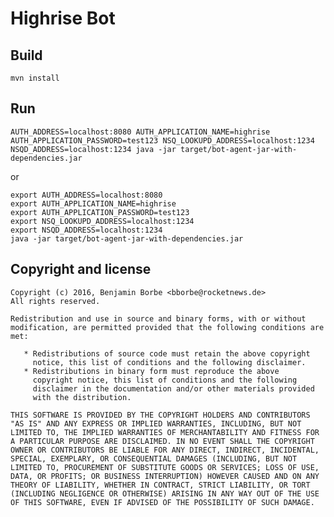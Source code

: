 # Highrise Bot

## Build

```
mvn install
```

## Run

```
AUTH_ADDRESS=localhost:8080 AUTH_APPLICATION_NAME=highrise AUTH_APPLICATION_PASSWORD=test123 NSQ_LOOKUPD_ADDRESS=localhost:1234 NSQD_ADDRESS=localhost:1234 java -jar target/bot-agent-jar-with-dependencies.jar
```

or 

```
export AUTH_ADDRESS=localhost:8080
export AUTH_APPLICATION_NAME=highrise
export AUTH_APPLICATION_PASSWORD=test123
export NSQ_LOOKUPD_ADDRESS=localhost:1234
export NSQD_ADDRESS=localhost:1234
java -jar target/bot-agent-jar-with-dependencies.jar
```

## Copyright and license

    Copyright (c) 2016, Benjamin Borbe <bborbe@rocketnews.de>
    All rights reserved.
    
    Redistribution and use in source and binary forms, with or without
    modification, are permitted provided that the following conditions are
    met:
    
       * Redistributions of source code must retain the above copyright
         notice, this list of conditions and the following disclaimer.
       * Redistributions in binary form must reproduce the above
         copyright notice, this list of conditions and the following
         disclaimer in the documentation and/or other materials provided
         with the distribution.

    THIS SOFTWARE IS PROVIDED BY THE COPYRIGHT HOLDERS AND CONTRIBUTORS
    "AS IS" AND ANY EXPRESS OR IMPLIED WARRANTIES, INCLUDING, BUT NOT
    LIMITED TO, THE IMPLIED WARRANTIES OF MERCHANTABILITY AND FITNESS FOR
    A PARTICULAR PURPOSE ARE DISCLAIMED. IN NO EVENT SHALL THE COPYRIGHT
    OWNER OR CONTRIBUTORS BE LIABLE FOR ANY DIRECT, INDIRECT, INCIDENTAL,
    SPECIAL, EXEMPLARY, OR CONSEQUENTIAL DAMAGES (INCLUDING, BUT NOT
    LIMITED TO, PROCUREMENT OF SUBSTITUTE GOODS OR SERVICES; LOSS OF USE,
    DATA, OR PROFITS; OR BUSINESS INTERRUPTION) HOWEVER CAUSED AND ON ANY
    THEORY OF LIABILITY, WHETHER IN CONTRACT, STRICT LIABILITY, OR TORT
    (INCLUDING NEGLIGENCE OR OTHERWISE) ARISING IN ANY WAY OUT OF THE USE
    OF THIS SOFTWARE, EVEN IF ADVISED OF THE POSSIBILITY OF SUCH DAMAGE.



